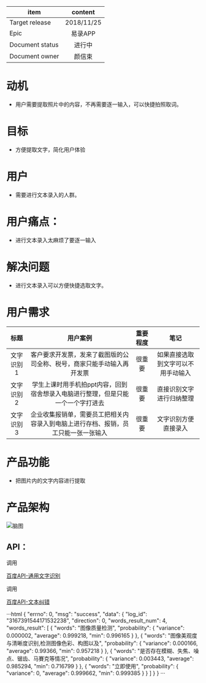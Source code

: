 item|content
--|:--:
Target release|2018/11/25
Epic| 易录APP
Document status|进行中
Document owner|颜信束


# 动机
* 用户需要提取照片中的内容，不再需要逐一输入，可以快捷拍照取词。

# 目标
* 方便提取文字，简化用户体验

# 用户
* 需要进行文本录入的人群。

# 用户痛点：
* 进行文本录入太麻烦了要逐一输入

# 解决问题
* 进行文本录入可以方便快捷选取文字。

# 用户需求
标题|用户案例|重要程度|笔记
:--:|:--:|:--:|:--:
文字识别1|客户要求开发票，发来了截图版的公司全称、税号，商家只能手动输入再开发票|很重要|如果直接选取到文字可以不用手动输入
文字识别2|学生上课时用手机拍ppt内容，回到宿舍想录入电脑进行整理，但是只能一个一个字打进去|很重要|直接识别文字进行归纳整理
文字识别3|企业收集报销单，需要员工把相关内容录入到电脑上进行存档、报销，员工只能一张一张输入|很重要|文字识别方便直接录入

# 产品功能
* 把图片内的文字内容进行提取

# 产品架构
<p><img src="https://image.ipaiban.com/upload-ueditor-image-20181130-1543567717832012429.png" alt="脑图" title="" /></p>


## API：
调用<p><a href="http://ai.baidu.com/tech/ocr/general">百度API-通用文字识别</a></p>
调用<p><a href="http://ai.baidu.com/tech/nlp/text_corrector">百度API-文本纠错</a></p>

···html
{
	"errno": 0,
	"msg": "success",
	"data": {
		"log_id": "3167391544171532238",
		"direction": 0,
		"words_result_num": 4,
		"words_result": [
			{
				"words": "图像质量检测",
				"probability": {
					"variance": 0.000002,
					"average": 0.999218,
					"min": 0.996165
				}
			},
			{
				"words": "图像美观度与清晰度识别,检测图像色彩、构图以及",
				"probability": {
					"variance": 0.000166,
					"average": 0.99366,
					"min": 0.957218
				}
			},
			{
				"words": "是否存在模糊、失焦、噪点、锯齿、马賽克等情况",
				"probability": {
					"variance": 0.003443,
					"average": 0.985294,
					"min": 0.716799
				}
			},
			{
				"words": "立即使用",
				"probability": {
					"variance": 0,
					"average": 0.999662,
					"min": 0.999385
				}
			}
		]
	}
}
···
